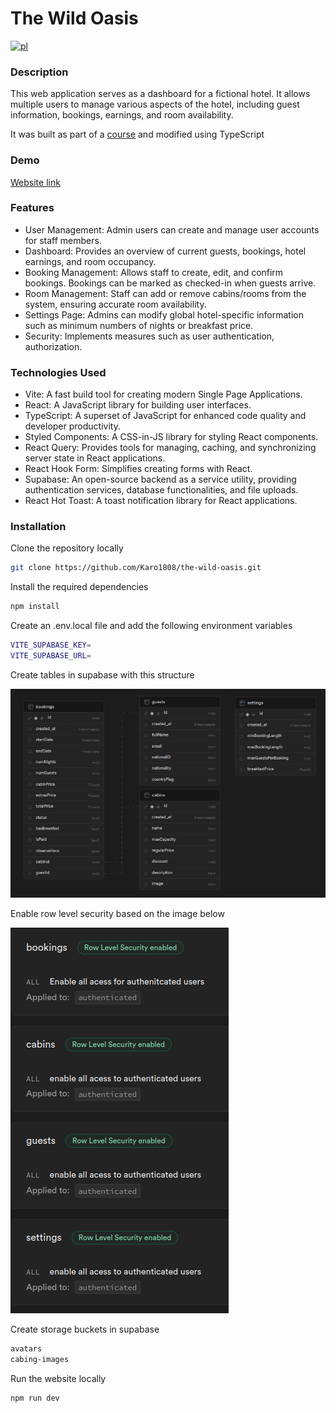 # The Wild Oasis

[![pl](https://img.shields.io/badge/lang-pl-red.svg)](https://github.com/Karo1808/the-wild-oasis/blob/master/README.pl.md)

### Description

This web application serves as a dashboard for a fictional hotel. It allows multiple users to manage various aspects of the hotel, including guest information, bookings, earnings, and room availability.

It was built as part of a [course](https://www.udemy.com/course/the-ultimate-react-course/?couponCode=ST22FS22724) and modified using TypeScript

### Demo

[Website link](https://the-wild-oasis-gamma.vercel.app)

### Features

- User Management: Admin users can create and manage user accounts for staff members.
- Dashboard: Provides an overview of current guests, bookings, hotel earnings, and room occupancy.
- Booking Management: Allows staff to create, edit, and confirm bookings. Bookings can be marked as checked-in when guests arrive.
- Room Management: Staff can add or remove cabins/rooms from the system, ensuring accurate room availability.
- Settings Page: Admins can modify global hotel-specific information such as minimum numbers of nights or breakfast price.
- Security: Implements measures such as user authentication, authorization.

### Technologies Used

- Vite: A fast build tool for creating modern Single Page Applications.
- React: A JavaScript library for building user interfaces.
- TypeScript: A superset of JavaScript for enhanced code quality and developer productivity.
- Styled Components: A CSS-in-JS library for styling React components.
- React Query: Provides tools for managing, caching, and synchronizing server state in React applications.
- React Hook Form: Simplifies creating forms with React.
- Supabase: An open-source backend as a service utility, providing authentication services, database functionalities, and file uploads.
- React Hot Toast: A toast notification library for React applications.

### Installation

Clone the repository locally

```bash
git clone https://github.com/Karo1808/the-wild-oasis.git
```

Install the required dependencies

```bash
npm install
```

Create an .env.local file and add the following environment variables

```bash
VITE_SUPABASE_KEY=
VITE_SUPABASE_URL=
```

Create tables in supabase with this structure

![Tables](./assets/tables.png)

Enable row level security based on the image below

![RLS](./assets/rls.png)

Create storage buckets in supabase

```bash
avatars
cabing-images
```

Run the website locally

```bash
npm run dev
```
